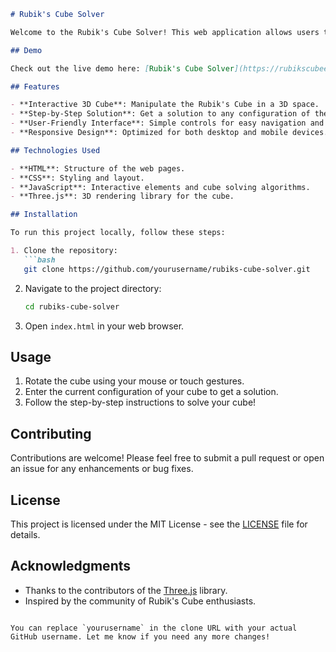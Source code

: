 

```markdown
# Rubik's Cube Solver

Welcome to the Rubik's Cube Solver! This web application allows users to explore and solve Rubik's Cubes interactively.

## Demo

Check out the live demo here: [Rubik's Cube Solver](https://rubikscubee.netlify.app/)

## Features

- **Interactive 3D Cube**: Manipulate the Rubik's Cube in a 3D space.
- **Step-by-Step Solution**: Get a solution to any configuration of the cube.
- **User-Friendly Interface**: Simple controls for easy navigation and interaction.
- **Responsive Design**: Optimized for both desktop and mobile devices.

## Technologies Used

- **HTML**: Structure of the web pages.
- **CSS**: Styling and layout.
- **JavaScript**: Interactive elements and cube solving algorithms.
- **Three.js**: 3D rendering library for the cube.

## Installation

To run this project locally, follow these steps:

1. Clone the repository:
   ```bash
   git clone https://github.com/yourusername/rubiks-cube-solver.git
   ```

2. Navigate to the project directory:
   ```bash
   cd rubiks-cube-solver
   ```

3. Open `index.html` in your web browser.

## Usage

1. Rotate the cube using your mouse or touch gestures.
2. Enter the current configuration of your cube to get a solution.
3. Follow the step-by-step instructions to solve your cube!

## Contributing

Contributions are welcome! Please feel free to submit a pull request or open an issue for any enhancements or bug fixes.

## License

This project is licensed under the MIT License - see the [LICENSE](LICENSE) file for details.

## Acknowledgments

- Thanks to the contributors of the [Three.js](https://threejs.org/) library.
- Inspired by the community of Rubik's Cube enthusiasts.
```

You can replace `yourusername` in the clone URL with your actual GitHub username. Let me know if you need any more changes!

